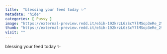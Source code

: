 ```yaml
---
title:  "blessing your feed today ✨"
metadate: "hide"
categories: [ Pussy ]
image: "https://external-preview.redd.it/e5ih-192krzLGzScY7lMSop3eRe_2tdyEK9aZrP7KLQ.jpg?auto=webp&s=9b8b09f3a695599406173339d523baa779a64baa"
thumb: "https://external-preview.redd.it/e5ih-192krzLGzScY7lMSop3eRe_2tdyEK9aZrP7KLQ.jpg?width=1080&crop=smart&auto=webp&s=9c6fa50e53d3afd991be5030e076c66ead125368"
visit: ""
---
```

blessing your feed today ✨
